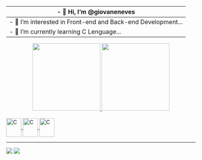 |- 👋 Hi, I’m @giovaneneves|
|-------------------------|
|- 👀 I’m interested in Front-end and Back-end Development...|
|- 🌱 I’m currently learning C Lenguage...|

<div align="center">
  <a href="https://github.com/NekoYasha7">
  <img height="180em" src="https://github-readme-stats.vercel.app/api?username=giovaneneves&show_icons=true&theme=dark&include_all_commits=true&count_private=true"/>
  <img height="180em" src="https://github-readme-stats.vercel.app/api/top-langs/?username=giovaneneves&layout=compact&langs_count=7&theme=dark"/>
</div>

  <div style="display: inline_block"><br>
  <img align="center" alt="C" height="50" width="40" src="https://cdn.jsdelivr.net/gh/devicons/devicon/icons/html5/html5-original.svg">
  <img align="center" alt="C" height="50" width="40" src="https://cdn.jsdelivr.net/gh/devicons/devicon/icons/css3/css3-original.svg">
  <img align="center" alt="C" height="50" width="40" src="https://cdn.jsdelivr.net/gh/devicons/devicon/icons/c/c-original.svg">
 <!-- <img align="right" alt="Rafa-pic" height="150" style="border-radius:50px;" src="https://media0.giphy.com/media/ZugMIKPpKxiyQnm7YH/giphy.gif?cid=790b7611d073b18faa55a9c0ccd48eb68b38ae181dc5b663&rid=giphy.gif&ct=g"> -->
</div>
<hr>
  <div> 
  <a href = "mailto:giovaneneves87@gmail.com"><img src="https://img.shields.io/badge/-Gmail-%23333?style=for-the-badge&logo=gmail&logoColor=white" target="_blank"></a>
  <a href="https://www.linkedin.com/in/giovane-neves-555845219/" target="_blank"><img src="https://img.shields.io/badge/-LinkedIn-%230077B5?style=for-the-badge&logo=linkedin&logoColor=white" target="_blank"></a> 
 
</div>
